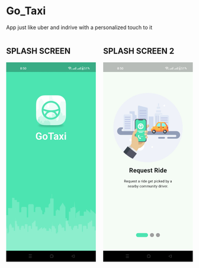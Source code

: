 # Go_Taxi
App just like uber and indrive with a personalized touch to it

<div style="display: flex; gap: 20px; align-items: flex-start;">

  <div>
    <h2>SPLASH SCREEN</h2>
    <img src="IMG-20250610-WA0003.jpg" alt="Splash Screen" width="400px">
  </div>

  <div>
    <h2>SPLASH SCREEN 2</h2>
    <img src="IMG-20250610-WA0004.jpg" alt="Splash Screen 2" width="400px">
  </div>

</div>







